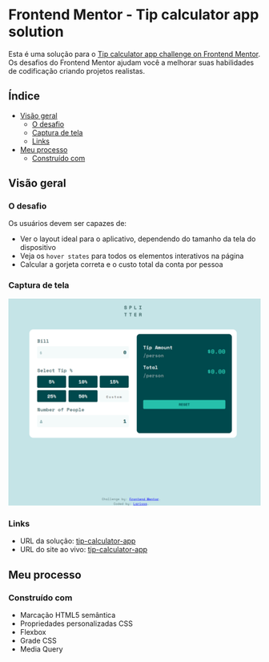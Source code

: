 # Frontend Mentor - Tip calculator app solution

Esta é uma solução para o  [Tip calculator app challenge on Frontend Mentor](https://www.frontendmentor.io/challenges/tip-calculator-app-ugJNGbJUX). Os desafios do Frontend Mentor ajudam você a melhorar suas habilidades de codificação criando projetos realistas.

## Índice

- [Visão geral](#visão-geral)
   - [O desafio](#o-desafio)
   - [Captura de tela](#captura-de-tela)
   - [Links](#links)
- [Meu processo](#meu-processo)
   - [Construído com](#construído-com)

## Visão geral

### O desafio

Os usuários devem ser capazes de:

- Ver o layout ideal para o aplicativo, dependendo do tamanho da tela do dispositivo
- Veja os `hover states` para todos os elementos interativos na página
- Calcular a gorjeta correta e o custo total da conta por pessoa

### Captura de tela

![](./mySolution.png)

### Links

- URL da solução: [tip-calculator-app](https://github.com/larissamaehara/tip-calculator-app)
- URL do site ao vivo: [tip-calculator-app](https://larissamaehara.github.io/tip-calculator-app/)

## Meu processo

### Construído com

- Marcação HTML5 semântica
- Propriedades personalizadas CSS
- Flexbox
- Grade CSS
- Media Query

